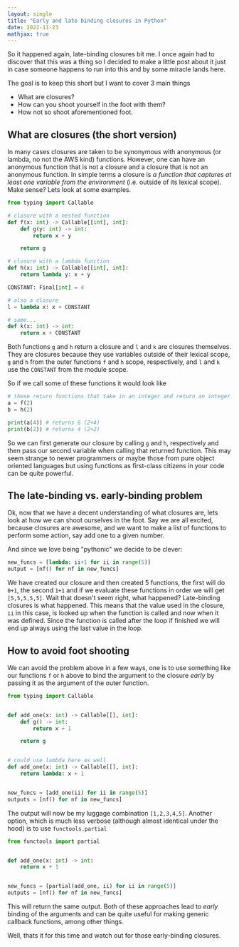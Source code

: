 ```yaml
---
layout: single
title: "Early and late binding closures in Python"
date: 2022-11-23
mathjax: true
---
```


So it happened again, late-binding closures bit me. I once again had to discover that this
was a thing so I decided to make a little post about it just in case someone happens to
run into this and by some miracle lands here.

The goal is to keep this short but I want to cover 3 main things
* What are closures?
* How can you shoot yourself in the foot with them?
* How not so shoot aforementioned foot.

## What are closures (the short version)
In many cases closures are taken to be synonymous with anonymous (or lambda, no not the AWS kind) functions. However, one can have an anonymous function that is not a closure and a closure that is not an anonymous function. In simple terms a closure is *a function that captures at least one variable from the environment* (i.e. outside of its lexical scope). Make sense? Lets look at some examples.

```python
from typing import Callable

# closure with a nested function
def f(x: int) -> Callable[[int], int]:
    def g(y: int) -> int:
        return x + y

    return g

# closure with a lambda function
def h(x: int) -> Callable[[int], int]:
    return lambda y: x + y

CONSTANT: Final[int] = 4

# also a closure
l = lambda x: x + CONSTANT

# same...
def k(x: int) -> int:
    return x + CONSTANT
```
Both functions `g` and `h` return a closure and `l` and `k` are closures themselves. They are closures because they use variables outside of their lexical scope, `g` and `h` from the outer functions `f` and `h` scope, respectively, and `l` and `k` use the `CONSTANT` from the module scope.

So if we call some of these functions it would look like
```python
# these return functions that take in an integer and return an integer
a = f(2) 
b = h(2)

print(a(4)) # returns 6 (2+4)
print(b(2)) # returns 4 (2+2)
```
So we can first generate our closure by calling `g` and `h`, respectively and then pass our second variable when calling that returned function. This may seem strange to newer programmers or maybe those from pure object oriented languages but using functions as first-class citizens in your code can be quite powerful.

## The late-binding vs. early-binding problem
Ok, now that we have a decent understanding of what closures are, lets look at how we can shoot ourselves in the foot. Say we are all excited, because closures are awesome, and we want to make a list of functions to perform some action, say add one to a given number.

And since we love being "pythonic" we decide to be clever:
```python
new_funcs = [lambda: ii+1 for ii in range(5)]
output = [nf() for nf in new_funcs]
```
We have created our closure and then created 5 functions, the first will do `0+1`, the second `1+1` and if we evaluate these functions in order we will get `[5,5,5,5,5]`. Wait that doesn't seem right, what happened? Late-binding closures is what happened. This means that the value used in the closure, `ii` in this case, is looked up when the function is called and now when it was defined. Since the function is called after the loop if finished we will end up always using the last value in the loop. 

## How to avoid foot shooting
We can avoid the problem above in a few ways, one is to use something like our functions `f` or `h` above to bind the argument to the closure *early* by passing it as the argument of the outer function.
```python
from typing import Callable


def add_one(x: int) -> Callable[[], int]:
    def g() -> int:
        return x + 1

    return g


# could use lambda here as well
def add_one(x: int) -> Callable[[], int]:
    return lambda: x + 1


new_funcs = [add_one(ii) for ii in range(5)]
outputs = [nf() for nf in new_funcs]
```
The output will now be my luggage combination `[1,2,3,4,5]`. Another option, which is much less verbose (although almost identical under the hood) is to use `functools.partial`
```python
from functools import partial


def add_one(x: int) -> int:
    return x + 1


new_funcs = [partial(add_one, ii) for ii in range(5)]
outputs = [nf() for nf in new_funcs]
```
This will return the same output. Both of these approaches lead to *early* binding of the arguments and can be quite useful for making generic callback functions, among other things.

Well, thats it for this time and watch out for those early-binding closures.



